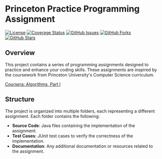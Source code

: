  # Princeton Practice Programming Assignment

[![License](https://img.shields.io/github/license/matteo-campana/Princeton-Practice-Programming-Assignment)](LICENSE.md)
[![Coverage Status](https://img.shields.io/codecov/c/github/matteo-campana/Princeton-Practice-Programming-Assignment)](https://codecov.io/gh/matteo-campana/Princeton-Practice-Programming-Assignment)
[![GitHub Issues](https://img.shields.io/github/issues/matteo-campana/Princeton-Practice-Programming-Assignment)](https://github.com/matteo-campana/Princeton-Practice-Programming-Assignment/issues)
[![GitHub Forks](https://img.shields.io/github/forks/matteo-campana/Princeton-Practice-Programming-Assignment)](https://github.com/matteo-campana/Princeton-Practice-Programming-Assignment/network)
[![GitHub Stars](https://img.shields.io/github/stars/matteo-campana/Princeton-Practice-Programming-Assignment)](https://github.com/matteo-campana/Princeton-Practice-Programming-Assignment/stargazers)

## Overview
This project contains a series of programming assignments designed to practice and enhance your coding skills. These assignments are inspired by the coursework from Princeton University's Computer Science curriculum.

[Coursera: Algorithms, Part I](https://www.coursera.org/learn/algorithms-part1)

## Structure
The project is organized into multiple folders, each representing a different assignment. Each folder contains the following:
- **Source Code**: Java files containing the implementation of the assignment.
- **Test Cases**: JUnit test cases to verify the correctness of the implementation.
- **Documentation**: Any additional documentation or resources related to the assignment.
